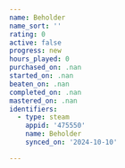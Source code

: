 ```yaml
---
name: Beholder
name_sort: ''
rating: 0
active: false
progress: new
hours_played: 0
purchased_on: .nan
started_on: .nan
beaten_on: .nan
completed_on: .nan
mastered_on: .nan
identifiers:
  - type: steam
    appid: '475550'
    name: Beholder
    synced_on: '2024-10-10'

---
```

